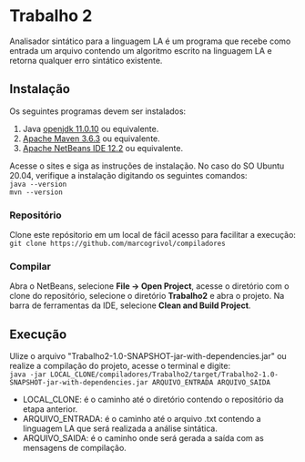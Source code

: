 # Trabalho 2

Analisador sintático para a linguagem LA é um programa que recebe como entrada um arquivo contendo um algoritmo escrito na linguagem LA e retorna qualquer erro sintático existente.

## Instalação
Os seguintes programas devem ser instalados:
1. Java [openjdk 11.0.10](https://openjdk.java.net/) ou equivalente.
2. [Apache Maven 3.6.3](https://maven.apache.org/) ou equivalente.
3. [Apache NetBeans IDE 12.2](https://netbeans.apache.org/) ou equivalente.

Acesse o sites e siga as instruções de instalação. No caso do SO Ubuntu 20.04, verifique a instalação digitando os seguintes comandos:\
``
java --version
``\
``
mvn --version
``
### Repositório
Clone este repósitorio em um local de fácil acesso para facilitar a execução: ``git clone https://github.com/marcogrivol/compiladores``

### Compilar
Abra o NetBeans, selecione **File → Open Project**, acesse o diretório com o clone do repositório, selecione o diretório **Trabalho2** e abra o projeto.
Na barra de ferramentas da IDE, selecione **Clean and Build Project**.

## Execução
Ulize o arquivo "Trabalho2-1.0-SNAPSHOT-jar-with-dependencies.jar" ou realize a compilação do projeto, acesse o terminal e digite: \
``java -jar LOCAL_CLONE/compiladores/Trabalho2/target/Trabalho2-1.0-SNAPSHOT-jar-with-dependencies.jar ARQUIVO_ENTRADA ARQUIVO_SAIDA``
* LOCAL_CLONE: é o caminho até o diretório contendo o repositório da etapa anterior.
* ARQUIVO_ENTRADA: é o caminho até o arquivo .txt contendo a linguagem LA que será realizada a análise sintática.
* ARQUIVO_SAIDA: é o caminho onde será gerada a saída com as mensagens de compilação.
